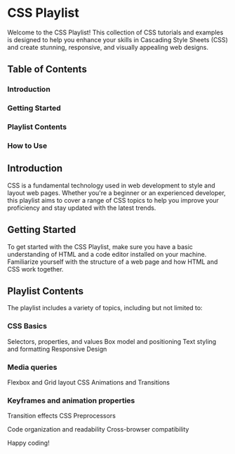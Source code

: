 # CSS Playlist
Welcome to the CSS Playlist! This collection of CSS tutorials and examples is designed to help you enhance your skills in Cascading Style Sheets (CSS) and create stunning, responsive, and visually appealing web designs.

## Table of Contents
### Introduction
### Getting Started
### Playlist Contents
### How to Use
## Introduction
CSS is a fundamental technology used in web development to style and layout web pages. Whether you're a beginner or an experienced developer, this playlist aims to cover a range of CSS topics to help you improve your proficiency and stay updated with the latest trends.

## Getting Started
To get started with the CSS Playlist, make sure you have a basic understanding of HTML and a code editor installed on your machine. Familiarize yourself with the structure of a web page and how HTML and CSS work together.

## Playlist Contents
The playlist includes a variety of topics, including but not limited to:

### CSS Basics

Selectors, properties, and values
Box model and positioning
Text styling and formatting
Responsive Design

### Media queries
Flexbox and Grid layout
CSS Animations and Transitions

### Keyframes and animation properties
Transition effects
CSS Preprocessors

Code organization and readability
Cross-browser compatibility

Happy coding!
